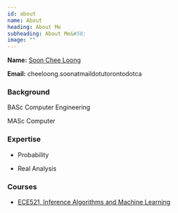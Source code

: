 ```yaml
---
id: about 
name: About
heading: About Me
subheading: About Me&#58; 
image: ""
---
```


**Name:** [Soon Chee Loong](http://scheeloong.github.io)

**Email:** cheeloong.soonatmaildotutorontodotca 


### Background 

BASc Computer Engineering

MASc Computer 

### Expertise

* Probability

* Real Analysis 

### Courses

* [ECE521, Inference Algorithms and Machine Learning](https://ece521.github.io/)

